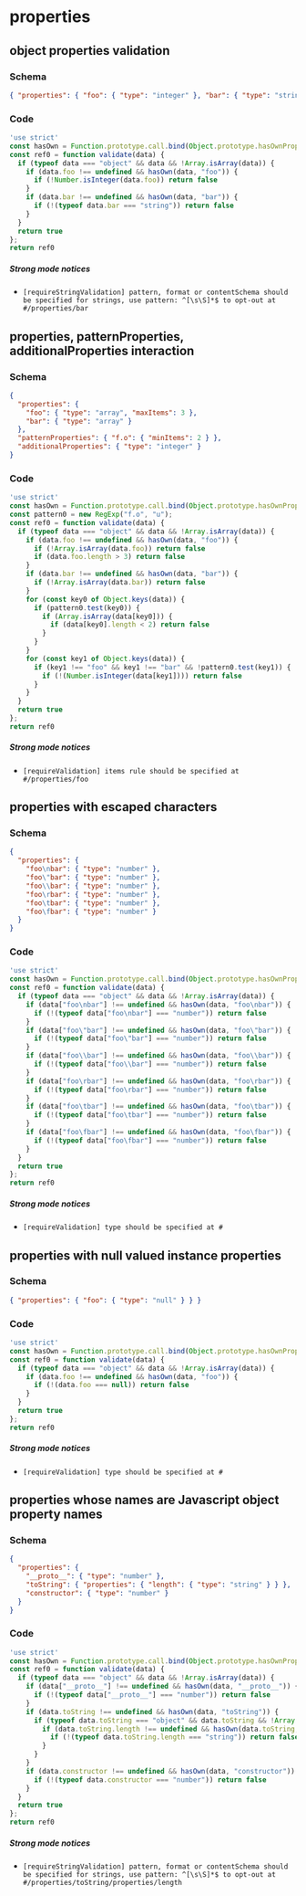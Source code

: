 # properties

## object properties validation

### Schema

```json
{ "properties": { "foo": { "type": "integer" }, "bar": { "type": "string" } } }
```

### Code

```js
'use strict'
const hasOwn = Function.prototype.call.bind(Object.prototype.hasOwnProperty);
const ref0 = function validate(data) {
  if (typeof data === "object" && data && !Array.isArray(data)) {
    if (data.foo !== undefined && hasOwn(data, "foo")) {
      if (!Number.isInteger(data.foo)) return false
    }
    if (data.bar !== undefined && hasOwn(data, "bar")) {
      if (!(typeof data.bar === "string")) return false
    }
  }
  return true
};
return ref0
```

##### Strong mode notices

 * `[requireStringValidation] pattern, format or contentSchema should be specified for strings, use pattern: ^[\s\S]*$ to opt-out at #/properties/bar`


## properties, patternProperties, additionalProperties interaction

### Schema

```json
{
  "properties": {
    "foo": { "type": "array", "maxItems": 3 },
    "bar": { "type": "array" }
  },
  "patternProperties": { "f.o": { "minItems": 2 } },
  "additionalProperties": { "type": "integer" }
}
```

### Code

```js
'use strict'
const hasOwn = Function.prototype.call.bind(Object.prototype.hasOwnProperty);
const pattern0 = new RegExp("f.o", "u");
const ref0 = function validate(data) {
  if (typeof data === "object" && data && !Array.isArray(data)) {
    if (data.foo !== undefined && hasOwn(data, "foo")) {
      if (!Array.isArray(data.foo)) return false
      if (data.foo.length > 3) return false
    }
    if (data.bar !== undefined && hasOwn(data, "bar")) {
      if (!Array.isArray(data.bar)) return false
    }
    for (const key0 of Object.keys(data)) {
      if (pattern0.test(key0)) {
        if (Array.isArray(data[key0])) {
          if (data[key0].length < 2) return false
        }
      }
    }
    for (const key1 of Object.keys(data)) {
      if (key1 !== "foo" && key1 !== "bar" && !pattern0.test(key1)) {
        if (!(Number.isInteger(data[key1]))) return false
      }
    }
  }
  return true
};
return ref0
```

##### Strong mode notices

 * `[requireValidation] items rule should be specified at #/properties/foo`


## properties with escaped characters

### Schema

```json
{
  "properties": {
    "foo\nbar": { "type": "number" },
    "foo\"bar": { "type": "number" },
    "foo\\bar": { "type": "number" },
    "foo\rbar": { "type": "number" },
    "foo\tbar": { "type": "number" },
    "foo\fbar": { "type": "number" }
  }
}
```

### Code

```js
'use strict'
const hasOwn = Function.prototype.call.bind(Object.prototype.hasOwnProperty);
const ref0 = function validate(data) {
  if (typeof data === "object" && data && !Array.isArray(data)) {
    if (data["foo\nbar"] !== undefined && hasOwn(data, "foo\nbar")) {
      if (!(typeof data["foo\nbar"] === "number")) return false
    }
    if (data["foo\"bar"] !== undefined && hasOwn(data, "foo\"bar")) {
      if (!(typeof data["foo\"bar"] === "number")) return false
    }
    if (data["foo\\bar"] !== undefined && hasOwn(data, "foo\\bar")) {
      if (!(typeof data["foo\\bar"] === "number")) return false
    }
    if (data["foo\rbar"] !== undefined && hasOwn(data, "foo\rbar")) {
      if (!(typeof data["foo\rbar"] === "number")) return false
    }
    if (data["foo\tbar"] !== undefined && hasOwn(data, "foo\tbar")) {
      if (!(typeof data["foo\tbar"] === "number")) return false
    }
    if (data["foo\fbar"] !== undefined && hasOwn(data, "foo\fbar")) {
      if (!(typeof data["foo\fbar"] === "number")) return false
    }
  }
  return true
};
return ref0
```

##### Strong mode notices

 * `[requireValidation] type should be specified at #`


## properties with null valued instance properties

### Schema

```json
{ "properties": { "foo": { "type": "null" } } }
```

### Code

```js
'use strict'
const hasOwn = Function.prototype.call.bind(Object.prototype.hasOwnProperty);
const ref0 = function validate(data) {
  if (typeof data === "object" && data && !Array.isArray(data)) {
    if (data.foo !== undefined && hasOwn(data, "foo")) {
      if (!(data.foo === null)) return false
    }
  }
  return true
};
return ref0
```

##### Strong mode notices

 * `[requireValidation] type should be specified at #`


## properties whose names are Javascript object property names

### Schema

```json
{
  "properties": {
    "__proto__": { "type": "number" },
    "toString": { "properties": { "length": { "type": "string" } } },
    "constructor": { "type": "number" }
  }
}
```

### Code

```js
'use strict'
const hasOwn = Function.prototype.call.bind(Object.prototype.hasOwnProperty);
const ref0 = function validate(data) {
  if (typeof data === "object" && data && !Array.isArray(data)) {
    if (data["__proto__"] !== undefined && hasOwn(data, "__proto__")) {
      if (!(typeof data["__proto__"] === "number")) return false
    }
    if (data.toString !== undefined && hasOwn(data, "toString")) {
      if (typeof data.toString === "object" && data.toString && !Array.isArray(data.toString)) {
        if (data.toString.length !== undefined && hasOwn(data.toString, "length")) {
          if (!(typeof data.toString.length === "string")) return false
        }
      }
    }
    if (data.constructor !== undefined && hasOwn(data, "constructor")) {
      if (!(typeof data.constructor === "number")) return false
    }
  }
  return true
};
return ref0
```

##### Strong mode notices

 * `[requireStringValidation] pattern, format or contentSchema should be specified for strings, use pattern: ^[\s\S]*$ to opt-out at #/properties/toString/properties/length`

